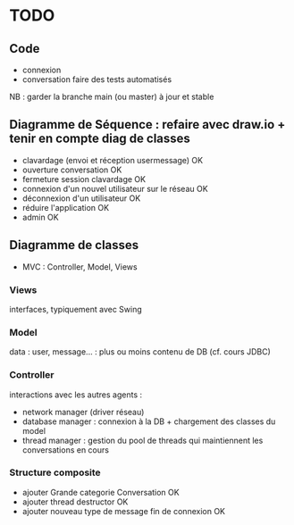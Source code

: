 # TODO 

## Code
- connexion 
- conversation 
faire des tests automatisés 

NB : garder la branche main (ou master) à jour et stable 

## Diagramme de Séquence : refaire avec draw.io + tenir en compte diag de classes
- clavardage (envoi et réception usermessage) OK
- ouverture conversation OK
- fermeture session clavardage OK
- connexion d'un nouvel utilisateur sur le réseau OK 
- déconnexion d'un utilisateur OK
- réduire l'application OK
- admin OK

## Diagramme de classes 
- MVC  : Controller, Model, Views 

### Views  
interfaces, typiquement avec Swing 

### Model 
data : user, message... : plus ou moins contenu de DB (cf. cours JDBC) 

### Controller 
interactions avec les autres agents : 
- network manager (driver réseau)
- database manager : connexion à la DB + chargement des classes du model 
- thread manager : gestion du pool de threads qui maintiennent les conversations en cours 

### Structure composite
- ajouter Grande categorie Conversation OK
- ajouter thread destructor OK
- ajouter nouveau type de message fin de connexion OK
